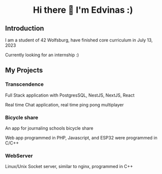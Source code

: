 <h1 align="center">Hi there 👋 I'm Edvinas :)</h1>
<h2>Introduction</h2>
<p>I am a student of 42 Wolfsburg, have finished core curriculum in July 13, 2023</p>
<p>Currently looking for an internship :)</p>
<h2>My Projects</h2>
<h3>Transcendence</h3>
<p>Full Stack application with PostgresSQL, NestJS, NextJS, React</p>
<p>Real time Chat application, real time ping pong multiplayer</p>
<h3>Bicycle share</h3>
<p>An app for journaling schools bicycle share</p>
<p>Web app programmed in PHP, Javascript, and ESP32 were programmed in C/C++</p>
<h3>WebServer</h3>
<p>Linux/Unix Socket server, similar to nginx, programmed in C++</p>
<br>
